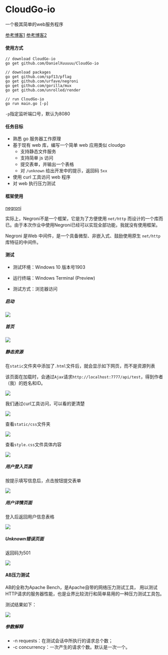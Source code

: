 # CloudGo-io

一个极其简单的web服务程序

[参考博客1](https://blog.csdn.net/pmlpml/article/details/78404838 )	[参考博客2](https://blog.csdn.net/pmlpml/article/details/78539261 )

#### 使用方式

```/
// download CloudGo-io
go get github.com/DanielXuuuuu/CloudGo-io

// download packages
go get github.com/spf13/pflag
go get github.com/urfave/negroni
go get github.com/gorilla/mux
go get github.com/unrolled/render

// run CloudGo-io
go run main.go [-p]
```

`-p`指定监听端口号，默认为8080

#### 任务目标

+ 熟悉 go 服务器工作原理
+ 基于现有 web 库，编写一个简单 web 应用类似 cloudgo
  + 支持静态文件服务
  + 支持简单 js 访问
  + 提交表单，并输出一个表格
  + 对 `/unknown` 给出开发中的提示，返回码 `5xx`
+ 使用 curl 工具访问 web 程序
+ 对 web 执行压力测试

#### 框架使用

[negroni](https://github.com/urfave/negroni)

实际上，Negroni不是一个框架，它是为了方便使用 `net/http` 而设计的一个库而已。由于本次作业中使用Negroni已经可以实现全部功能，我就没有使用框架。 

Negroni 是Web 中间件，是一个具备微型、非嵌入式、鼓励使用原生 `net/http` 库特征的中间件。 

#### 测试

+ 测试环境：Windows 10 版本号1903

+ 运行终端：Windows Terminal (Preview)

+ 测试方式：浏览器访问

##### 启动

![](./img/start.png)

##### 首页

![](./img/home.png)

##### 静态资源

在`static`文件夹中添加了`.html`文件后，就会显示如下网页，而不是资源列表

该页面在加载时，会通过`Ajax`请求` http://localhost:7777/api/test `，得到作者（我）的姓名和ID。

![](./img/static.png)

我们通过curl工具访问，可以看的更清楚

![](./img/curl.png)

查看`static/css`文件夹

![](./img/css.png)

查看`style.css`文件具体内容

![](./img/style.png)

##### 用户登入页面

按提示填写信息后，点击按钮提交表单

![](./img/signinPage.png)

##### 用户详情页面

登入后返回用户信息表格

![](./img/userPage.png)

##### Unknown错误页面

返回码为501

![](./img/501error.png)

#### AB压力测试

AB的全称为Apache Bench，是Apache自带的网络压力测试工具， 用以测试HTTP请求的服务器性能，也是业界比较流行和简单易用的一种压力测试工具包。

测试结果如下：

![](./img/ab_test.png)

##### 参数解释

+ -n requests：在测试会话中所执行的请求总个数；
+ -c concurrency：一次产生的请求个数。默认是一次一个。 
